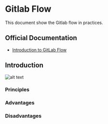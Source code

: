 # Gitlab Flow
This document show the Gitlab flow in practices.


## Official Documentation

- [Introduction to GitLab Flow](https://docs.gitlab.com/ee/topics/gitlab_flow.html)


## Introduction

![alt text](https://github.com/jadsonjs/gitlab-flow/blob/master/images/gitlab_flow.png)

### Principles

### Advantages

### Disadvantages